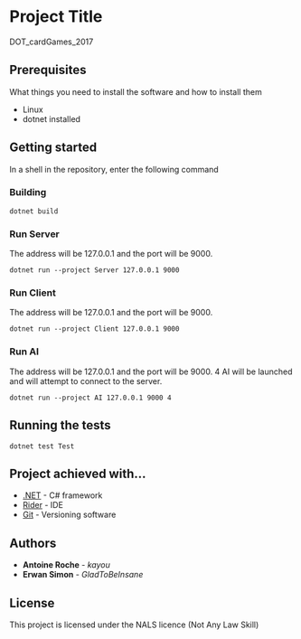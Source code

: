 # Project Title

DOT_cardGames_2017

## Prerequisites

What things you need to install the software and how to install them

* Linux
* dotnet installed

## Getting started

In a shell in the repository, enter the following command

### Building

```
dotnet build
```

### Run Server

The address will be 127.0.0.1 and the port will be 9000.

```
dotnet run --project Server 127.0.0.1 9000
```

### Run Client

The address will be 127.0.0.1 and the port will be 9000.

```
dotnet run --project Client 127.0.0.1 9000
```

### Run AI

The address will be 127.0.0.1 and the port will be 9000. 4 AI will be launched and will attempt to connect to the server.

```
dotnet run --project AI 127.0.0.1 9000 4
```

## Running the tests

```
dotnet test Test
```

## Project achieved with...

* [.NET](https://www.microsoft.com/net/learn/get-started/linuxredhat) - C# framework
* [Rider](https://www.jetbrains.com/rider/) - IDE
* [Git](https://git-scm.com/downloads) - Versioning software

## Authors

* **Antoine Roche** - *kayou*
* **Erwan Simon** - *GladToBeInsane*

## License

This project is licensed under the NALS licence (Not Any Law Skill)
